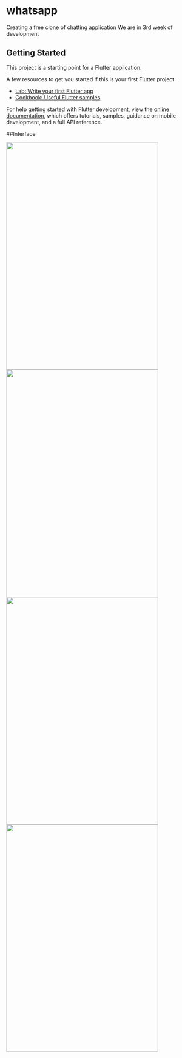 # whatsapp

Creating a free clone of chatting application
We are in 3rd week of development
## Getting Started

This project is a starting point for a Flutter application.

A few resources to get you started if this is your first Flutter project:

- [Lab: Write your first Flutter app](https://docs.flutter.dev/get-started/codelab)
- [Cookbook: Useful Flutter samples](https://docs.flutter.dev/cookbook)

For help getting started with Flutter development, view the
[online documentation](https://docs.flutter.dev/), which offers tutorials,
samples, guidance on mobile development, and a full API reference.

##Interface

<img src="https://user-images.githubusercontent.com/75268931/174786333-7bcac7a3-9a9d-4fea-8326-701d50613ee5.jpg" width=400 height=600>
<br>
<img src="https://user-images.githubusercontent.com/75268931/174786345-ae838b8c-82f8-4a51-8df2-edcc064b7594.jpg" width=400 height=600>
<br>
<img src="https://user-images.githubusercontent.com/75268931/174786315-84688b61-92e5-4054-a60e-0a8fc321b2e8.jpg" width=400 height=600>
<br>
<img src="https://user-images.githubusercontent.com/75268931/174786329-ac91ad3f-4ab8-49d0-9a76-d03ff9ad1050.jpg" width=400 height=600>
